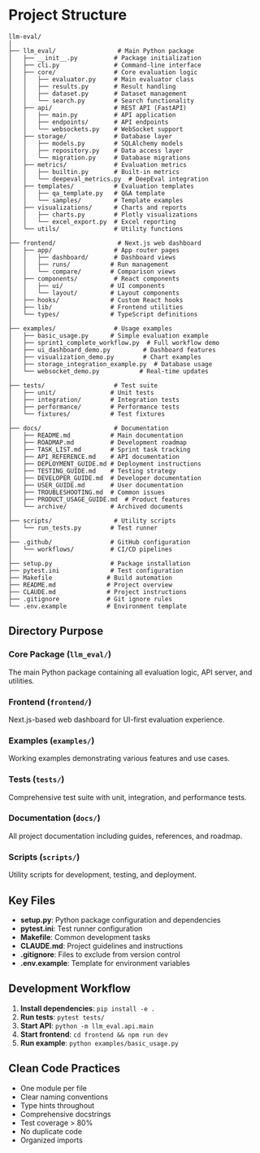 # Project Structure

```
llm-eval/
│
├── llm_eval/                 # Main Python package
│   ├── __init__.py          # Package initialization
│   ├── cli.py               # Command-line interface
│   ├── core/                # Core evaluation logic
│   │   ├── evaluator.py     # Main evaluator class
│   │   ├── results.py       # Result handling
│   │   ├── dataset.py       # Dataset management
│   │   └── search.py        # Search functionality
│   ├── api/                 # REST API (FastAPI)
│   │   ├── main.py          # API application
│   │   ├── endpoints/       # API endpoints
│   │   └── websockets.py    # WebSocket support
│   ├── storage/             # Database layer
│   │   ├── models.py        # SQLAlchemy models
│   │   ├── repository.py    # Data access layer
│   │   └── migration.py     # Database migrations
│   ├── metrics/             # Evaluation metrics
│   │   ├── builtin.py       # Built-in metrics
│   │   └── deepeval_metrics.py  # DeepEval integration
│   ├── templates/           # Evaluation templates
│   │   ├── qa_template.py   # Q&A template
│   │   └── samples/         # Template examples
│   ├── visualizations/      # Charts and reports
│   │   ├── charts.py        # Plotly visualizations
│   │   └── excel_export.py  # Excel reporting
│   └── utils/               # Utility functions
│
├── frontend/                 # Next.js web dashboard
│   ├── app/                 # App router pages
│   │   ├── dashboard/       # Dashboard views
│   │   ├── runs/           # Run management
│   │   └── compare/        # Comparison views
│   ├── components/          # React components
│   │   ├── ui/             # UI components
│   │   └── layout/         # Layout components
│   ├── hooks/              # Custom React hooks
│   ├── lib/                # Frontend utilities
│   └── types/              # TypeScript definitions
│
├── examples/                # Usage examples
│   ├── basic_usage.py      # Simple evaluation example
│   ├── sprint1_complete_workflow.py  # Full workflow demo
│   ├── ui_dashboard_demo.py         # Dashboard features
│   ├── visualization_demo.py        # Chart examples
│   ├── storage_integration_example.py  # Database usage
│   └── websocket_demo.py           # Real-time updates
│
├── tests/                   # Test suite
│   ├── unit/               # Unit tests
│   ├── integration/        # Integration tests
│   ├── performance/        # Performance tests
│   └── fixtures/           # Test fixtures
│
├── docs/                    # Documentation
│   ├── README.md           # Main documentation
│   ├── ROADMAP.md          # Development roadmap
│   ├── TASK_LIST.md        # Sprint task tracking
│   ├── API_REFERENCE.md    # API documentation
│   ├── DEPLOYMENT_GUIDE.md # Deployment instructions
│   ├── TESTING_GUIDE.md    # Testing strategy
│   ├── DEVELOPER_GUIDE.md  # Developer documentation
│   ├── USER_GUIDE.md       # User documentation
│   ├── TROUBLESHOOTING.md  # Common issues
│   ├── PRODUCT_USAGE_GUIDE.md  # Product features
│   └── archive/            # Archived documents
│
├── scripts/                 # Utility scripts
│   └── run_tests.py        # Test runner
│
├── .github/                # GitHub configuration
│   └── workflows/          # CI/CD pipelines
│
├── setup.py                # Package installation
├── pytest.ini              # Test configuration
├── Makefile               # Build automation
├── README.md              # Project overview
├── CLAUDE.md              # Project instructions
├── .gitignore             # Git ignore rules
└── .env.example           # Environment template
```

## Directory Purpose

### Core Package (`llm_eval/`)
The main Python package containing all evaluation logic, API server, and utilities.

### Frontend (`frontend/`)
Next.js-based web dashboard for UI-first evaluation experience.

### Examples (`examples/`)
Working examples demonstrating various features and use cases.

### Tests (`tests/`)
Comprehensive test suite with unit, integration, and performance tests.

### Documentation (`docs/`)
All project documentation including guides, references, and roadmap.

### Scripts (`scripts/`)
Utility scripts for development, testing, and deployment.

## Key Files

- **setup.py**: Python package configuration and dependencies
- **pytest.ini**: Test runner configuration
- **Makefile**: Common development tasks
- **CLAUDE.md**: Project guidelines and instructions
- **.gitignore**: Files to exclude from version control
- **.env.example**: Template for environment variables

## Development Workflow

1. **Install dependencies**: `pip install -e .`
2. **Run tests**: `pytest tests/`
3. **Start API**: `python -m llm_eval.api.main`
4. **Start frontend**: `cd frontend && npm run dev`
5. **Run example**: `python examples/basic_usage.py`

## Clean Code Practices

- One module per file
- Clear naming conventions
- Type hints throughout
- Comprehensive docstrings
- Test coverage > 80%
- No duplicate code
- Organized imports